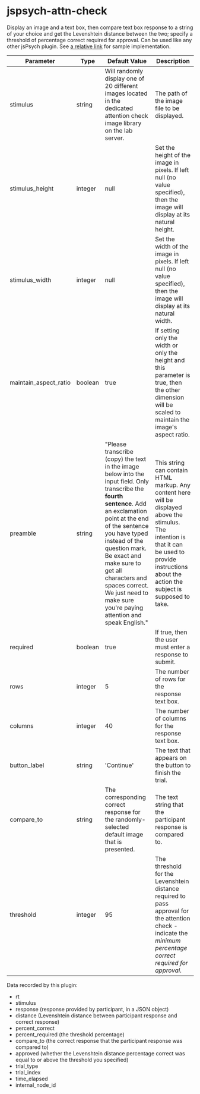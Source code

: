 # jspsych-attn-check
Display an image and a text box, then compare text box response to a string of your choice and get the Levenshtein distance between the two; specify a threshold of percentage correct required for approval. Can be used like any other jsPsych plugin. See [a relative link](test_attn_check.html) for sample implementation.

|Parameter|Type|Default Value|Description|
|---|---|---|---|
|stimulus|string|Will randomly display one of 20 different images located in the dedicated attention check image library on the lab server.|The path of the image file to be displayed.|
|stimulus_height|integer|null|Set the height of the image in pixels. If left null (no value specified), then the image will display at its natural height.|
|stimulus_width|integer|null|Set the width of the image in pixels. If left null (no value specified), then the image will display at its natural width.|
|maintain_aspect_ratio|boolean|true|If setting only the width or only the height and this parameter is true, then the other dimension will be scaled to maintain the image's aspect ratio.|
|preamble|string|"Please transcribe (copy) the text in the image below into the input field. Only transcribe the **fourth sentence**. Add an exclamation point at the end of the sentence you have typed instead of the question mark. Be exact and make sure to get all characters and spaces correct. We just need to make sure you're paying attention and speak English."|This string can contain HTML markup. Any content here will be displayed above the stimulus. The intention is that it can be used to provide instructions about the action the subject is supposed to take.|
|required|boolean|true|If true, then the user must enter a response to submit.|
|rows|integer|5|The number of rows for the response text box.|
|columns|integer|40|The number of columns for the response text box.|
|button_label|string|'Continue'|The text that appears on the button to finish the trial.|
|compare_to|string|The corresponding correct response for the randomly-selected default image that is presented.|The text string that the participant response is compared to.|
|threshold|integer|95|The threshold for the Levenshtein distance required to pass approval for the attention check - indicate the *minimum percentage correct required for approval*.|

Data recorded by this plugin:
- rt
- stimulus 
- response (response provided by participant, in a JSON object)
- distance (Levenshtein distance between participant response and correct response)
- percent_correct
- percent_required (the threshold percentage)
- compare_to (the correct response that the participant response was compared to)
- approved (whether the Levenshtein distance percentage correct was equal to or above the threshold you specified)
- trial_type
- trial_index
- time_elapsed
- internal_node_id
